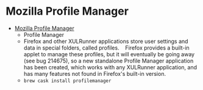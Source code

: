 # Mozilla Profile Manager
- [Mozilla Profile Manager](https://developer.mozilla.org/en-US/docs/Mozilla/Profile_Manager)
  -  Profile Manager
  - Firefox and other XULRunner applications store user settings and data in special folders, called profiles.    Firefox provides a built-in applet to manage these profiles, but it will eventually be going away (see bug 214675), so a new standalone Profile Manager application has been created, which works with any XULRunner application, and has many features not found in Firefox's built-in version.
  - `brew cask install profilemanager`
